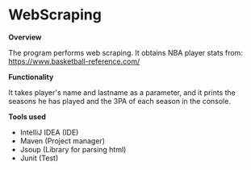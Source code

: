 # WebScraping

**Overview**

The program performs web scraping. It obtains NBA player stats from: https://www.basketball-reference.com/

**Functionality**

It takes player's name and lastname as a parameter, and it prints the seasons he has played and the 3PA of each season in the console.

**Tools used**
* IntelliJ IDEA (IDE)
* Maven (Project manager)
* Jsoup (Library for parsing html)
* Junit (Test)
